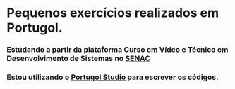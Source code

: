 # Pequenos exercícios realizados em Portugol.
### Estudando a partir da plataforma [Curso em Vídeo](https://www.cursoemvideo.com/) e Técnico em Desenvolvimento de Sistemas no [SENAC](https://www.ead.senac.br/cursos-tecnicos/tecnico-em-desenvolvimento-de-sistemas/) 
### Estou utilizando o [Portugol Studio](http://lite.acad.univali.br/portugol/) para escrever os códigos.
